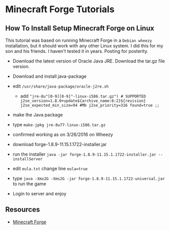 # Minecraft Forge Tutorials

## How To Install Setup Minecraft Forge on Linux

This tutorial was based on running Minecraft Forge in a `Debian wheezy` installation, but it should work with any other Linux system. I did this for my son and his friends. I haven't tested it in years. Posting for posterity.

- Download the latest version of Oracle Java JRE. Download the tar.gz file version.
- Download and install java-package
- edit `/usr/share/java-package/oracle-j2re.sh`
  * add 
`
        "jre-8u"[0-9][0-9]"-linux-i586.tar.gz") # SUPPORTED
            j2se_version=1.8.0+update${archive_name:6:2}${revision}
            j2se_expected_min_size=94 #Mb
            j2se_priority=316
            found=true
            ;;
`

- make the Java package
- type `make-jpkg jre-8u77-linux-i586.tar.gz` 
 - confirmed working as on 3/26/2016 on Wheezy
- download forge-1.8.9-11.15.1.1722-installer.jar
- run the installer
`java -jar forge-1.8.9-11.15.1.1722-installer.jar --installServer`
- edit `eula.txt` change line `eula=true`
- type `java -Xmx2G -Xms2G -jar forge-1.8.9-11.15.1.1722-universal.jar` to run the game
- Login to server and enjoy

## Resources
- [Minecraft Forge](https://files.minecraftforge.net/net/minecraftforge/forge/)